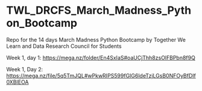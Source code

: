 # TWL_DRCFS_March_Madness_Python_Bootcamp
Repo for the 14 days March Madness Python Bootcamp by Together We Learn and Data Research Council for Students

Week 1, day 1: https://mega.nz/folder/En4SxIaS#oaUCjThh8zsOlFBPbn8f9Q

Week 1, Day 2: https://mega.nz/file/5q5TmJQL#wPkwRIPS599fGIG6ldeTzjLGsB0NFOyBfDlf0XBIEOA